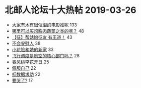 # 北邮人论坛十大热帖 2019-03-26

- [大家有木有很催泪的电影推呢](https://bbs.byr.cn/article/Talking/6106756) 133
- [哪里可以买鸡胸肉蔬菜之类的呢？](https://bbs.byr.cn/article/Gymnasium/112878) 48
- [【征】帮姑娘征友 有王道！](https://bbs.byr.cn/article/Friends/1917659) 43
- [不会安慰人](https://bbs.byr.cn/article/Feeling/3104495) 38
- [小花脸和她的新家](https://bbs.byr.cn/article/Pet/152184) 33
- [飞行调度是航空的核心部门吗？](https://bbs.byr.cn/article/Job/2022575) 28
- [春风桃李花开日](https://bbs.byr.cn/article/Picture/3239447) 25
- [佩服自己](https://bbs.byr.cn/article/Food/501418) 22
- [标数据求助](https://bbs.byr.cn/article/ML_DM/33539) 22
- [要哭了?](https://bbs.byr.cn/article/AimGraduate/1162475) 17


